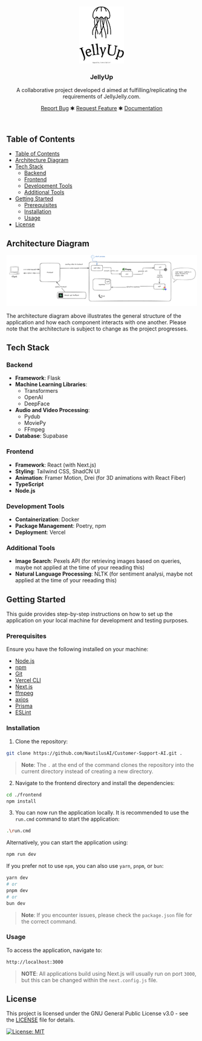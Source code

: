<br />
<div align="center">
  <a href="#">
    <img src="repo-assets/jellyup-high-resolution-logo-black-transparent.png" alt="Logo Here" height="150">
  </a>

<h3 align="center">
    JellyUp
</h3>
  <p align="center">
    A collaborative project developed d aimed at fulfilling/replicating the requirements of JellyJelly.com.
    <br />
    <div align="center">
        <a href="#">Report Bug</a>
        ✱
        <a href="#">Request Feature</a>
        ✱
        <a href="#">Documentation</a>
    </div>
  </p>
</div>
<br>

## Table of Contents

- [Table of Contents](#table-of-contents)
- [Architecture Diagram](#architecture-diagram)
- [Tech Stack](#tech-stack)
  - [Backend](#backend)
  - [Frontend](#frontend)
  - [Development Tools](#development-tools)
  - [Additional Tools](#additional-tools)
- [Getting Started](#getting-started)
  - [Prerequisites](#prerequisites)
  - [Installation](#installation)
  - [Usage](#usage)
- [License](#license)

## Architecture Diagram
![Architecture-Diagram](repo-assets/architecture.png)

The architecture diagram above illustrates the general structure of the application and how each component interacts with one another. Please note that the architecture is subject to change as the project progresses.

## Tech Stack

### Backend
- **Framework**: Flask
- **Machine Learning Libraries**:
  - Transformers 
  - OpenAI 
  - DeepFace 
- **Audio and Video Processing**:
  - Pydub
  - MoviePy
  - FFmpeg
- **Database**: Supabase 

### Frontend
- **Framework**: React (with Next.js)
- **Styling**: Tailwind CSS, ShadCN UI
- **Animation**: Framer Motion, Drei (for 3D animations with React Fiber)
- **TypeScript**
- **Node.js**

### Development Tools
- **Containerization**: Docker
- **Package Management**: Poetry, npm 
- **Deployment**: Vercel

### Additional Tools
- **Image Search**: Pexels API (for retrieving images based on queries, maybe not applied at the time of your reeading this)
- **Natural Language Processing**: NLTK (for sentiment analysi, maybe not applied at the time of your reeading this)

## Getting Started

This guide provides step-by-step instructions on how to set up the application on your local machine for development and testing purposes.

### Prerequisites

Ensure you have the following installed on your machine:
- [Node.js](https://nodejs.org/en/)
- [npm](https://www.npmjs.com/)
- [Git](https://git-scm.com/)
- [Vercel CLI](https://vercel.com/download)
- [Next.js](https://nextjs.org/)
- [ffmpeg](https://ffmpeg.org/)
- [axios](https://axios-http.com/)
- [Prisma](https://www.prisma.io/)
- [ESLint](https://eslint.org/)

### Installation

1. Clone the repository:
```bash
git clone https://github.com/NautilusAI/Customer-Support-AI.git .
```

> **Note**: The `.` at the end of the command clones the repository into the current directory instead of creating a new directory.

2. Navigate to the frontend directory and install the dependencies:
```bash
cd ./frontend
npm install
```

3. You can now run the application locally. It is recommended to use the `run.cmd` command to start the application:
```bash
.\run.cmd
```

Alternatively, you can start the application using:
```bash
npm run dev
```

If you prefer not to use `npm`, you can also use `yarn`, `pnpm`, or `bun`:
```bash
yarn dev
# or
pnpm dev
# or
bun dev
```

   > **Note**: If you encounter issues, please check the `package.json` file for the correct command.

### Usage

To access the application, navigate to: 
```bash
http://localhost:3000
```

> **NOTE**: All applications build using Next.js will usually run on port `3000`, but this can be changed within the `next.config.js` file.

## License

This project is licensed under the GNU General Public License v3.0 - see the [LICENSE](LICENSE) file for details.

[![License: MIT](https://img.shields.io/badge/License-MIT-blue.svg)](https://opensource.org/licenses/MIT)
